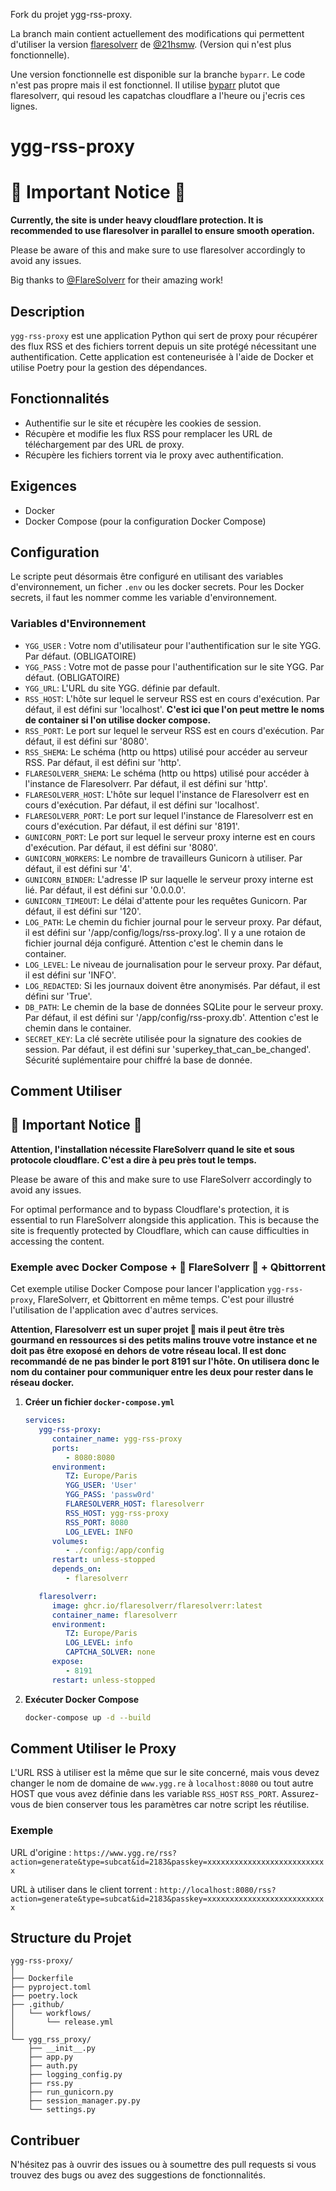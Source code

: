 Fork du projet ygg-rss-proxy.

La branch main contient actuellement des modifications qui permettent d'utiliser la version [flaresolverr](https://github.com/21hsmw/FlareSolverr) de [@21hsmw](https://github.com/21hsmw). (Version qui n'est plus fonctionnelle).

Une version fonctionnelle est disponible sur la branche `byparr`. Le code n'est pas propre mais il est fonctionnel. Il utilise [byparr](https://github.com/ThePhaseless/Byparr) plutot que flaresolverr, qui resoud les capatchas cloudflare a l'heure ou j'ecris ces lignes.

# ygg-rss-proxy

# 🚨 Important Notice 🚨

**Currently, the site is under heavy cloudflare protection. It is recommended to use flaresolver in parallel to ensure smooth operation.**

Please be aware of this and make sure to use flaresolver accordingly to avoid any issues.

Big thanks to [@FlareSolverr](https://github.com/FlareSolverr/FlareSolverr) for their amazing work!


## Description

`ygg-rss-proxy` est une application Python qui sert de proxy pour récupérer des flux RSS et des fichiers torrent depuis un site protégé nécessitant une authentification. Cette application est conteneurisée à l'aide de Docker et utilise Poetry pour la gestion des dépendances.

## Fonctionnalités

- Authentifie sur le site et récupère les cookies de session.
- Récupère et modifie les flux RSS pour remplacer les URL de téléchargement par des URL de proxy.
- Récupère les fichiers torrent via le proxy avec authentification.

## Exigences

- Docker
- Docker Compose (pour la configuration Docker Compose)

## Configuration

Le scripte peut désormais être configuré en utilisant des variables d'environnement, un ficher `.env` ou les docker secrets. Pour les Docker secrets, il faut les nommer comme les variable d'environnement.

### Variables d'Environnement

- `YGG_USER` : Votre nom d'utilisateur pour l'authentification sur le site YGG. Par défaut. (OBLIGATOIRE)
- `YGG_PASS` : Votre mot de passe pour l'authentification sur le site YGG. Par défaut. (OBLIGATOIRE)
- `YGG_URL`: L'URL du site YGG. définie par default.
- `RSS_HOST`: L'hôte sur lequel le serveur RSS est en cours d'exécution. Par défaut, il est défini sur 'localhost'. **C'est ici que l'on peut mettre le noms de container si l'on utilise docker compose.**
- `RSS_PORT`: Le port sur lequel le serveur RSS est en cours d'exécution. Par défaut, il est défini sur '8080'.
- `RSS_SHEMA`: Le schéma (http ou https) utilisé pour accéder au serveur RSS. Par défaut, il est défini sur 'http'.
- `FLARESOLVERR_SHEMA`: Le schéma (http ou https) utilisé pour accéder à l'instance de Flaresolverr. Par défaut, il est défini sur 'http'.
- `FLARESOLVERR_HOST`: L'hôte sur lequel l'instance de Flaresolverr est en cours d'exécution. Par défaut, il est défini sur 'localhost'.
- `FLARESOLVERR_PORT`: Le port sur lequel l'instance de Flaresolverr est en cours d'exécution. Par défaut, il est défini sur '8191'.
- `GUNICORN_PORT`: Le port sur lequel le serveur proxy interne est en cours d'exécution. Par défaut, il est défini sur '8080'.
- `GUNICORN_WORKERS`: Le nombre de travailleurs Gunicorn à utiliser. Par défaut, il est défini sur '4'.
- `GUNICORN_BINDER`: L'adresse IP sur laquelle le serveur proxy interne est lié. Par défaut, il est défini sur '0.0.0.0'.
- `GUNICORN_TIMEOUT`: Le délai d'attente pour les requêtes Gunicorn. Par défaut, il est défini sur '120'.
- `LOG_PATH`: Le chemin du fichier journal pour le serveur proxy. Par défaut, il est défini sur '/app/config/logs/rss-proxy.log'. Il y a une rotaion de fichier journal déja configuré. Attention c'est le chemin dans le container.
- `LOG_LEVEL`: Le niveau de journalisation pour le serveur proxy. Par défaut, il est défini sur 'INFO'.
- `LOG_REDACTED`: Si les journaux doivent être anonymisés. Par défaut, il est défini sur 'True'.
- `DB_PATH`: Le chemin de la base de données SQLite pour le serveur proxy. Par défaut, il est défini sur '/app/config/rss-proxy.db'. Attention c'est le chemin dans le container.
- `SECRET_KEY`: La clé secrète utilisée pour la signature des cookies de session. Par défaut, il est défini sur 'superkey_that_can_be_changed'. Sécurité suplémentaire pour chiffré la base de donnée.



## Comment Utiliser

## 🚨 Important Notice 🚨

**Attention, l'installation nécessite FlareSolverr quand le site et sous protocole cloudflare. C'est a dire à peu près tout le temps.**

Please be aware of this and make sure to use FlareSolverr accordingly to avoid any issues.

For optimal performance and to bypass Cloudflare's protection, it is essential to run FlareSolverr alongside this application. This is because the site is frequently protected by Cloudflare, which can cause difficulties in accessing the content.

### Exemple avec Docker Compose + 🚨 FlareSolverr 🚨 + Qbittorrent

Cet exemple utilise Docker Compose pour lancer l'application `ygg-rss-proxy`, FlareSolverr, et Qbittorrent en même temps.
C'est pour illustré l'utilisation de l'application avec d'autres services.

**Attention, Flaresolverr est un super projet 🤩 mais il peut être très gourmand en ressources si des petits malins trouve votre instance et ne doit pas être exoposé en dehors de votre réseau local. Il est donc recommandé de ne pas binder le port 8191 sur l'hôte. On utilisera donc le nom du container pour communiquer entre les deux pour rester dans le réseau docker.**

1. **Créer un fichier `docker-compose.yml`**

   ```yaml
   services:
      ygg-rss-proxy:
         container_name: ygg-rss-proxy
         ports:
            - 8080:8080
         environment:
            TZ: Europe/Paris
            YGG_USER: 'User'
            YGG_PASS: 'passw0rd'
            FLARESOLVERR_HOST: flaresolverr
            RSS_HOST: ygg-rss-proxy
            RSS_PORT: 8080
            LOG_LEVEL: INFO
         volumes:
            - ./config:/app/config
         restart: unless-stopped
         depends_on:
            - flaresolverr

      flaresolverr:
         image: ghcr.io/flaresolverr/flaresolverr:latest
         container_name: flaresolverr
         environment:
            TZ: Europe/Paris
            LOG_LEVEL: info
            CAPTCHA_SOLVER: none
         expose:
            - 8191
         restart: unless-stopped
   ```

2. **Exécuter Docker Compose**

   ```bash
   docker-compose up -d --build
   ```

## Comment Utiliser le Proxy

L'URL RSS à utiliser est la même que sur le site concerné, mais vous devez changer le nom de domaine de `www.ygg.re` à `localhost:8080` ou tout autre HOST que vous avez définie dans les variable `RSS_HOST` `RSS_PORT`. Assurez-vous de bien conserver tous les paramètres car notre script les réutilise.

### Exemple

URL d'origine : `https://www.ygg.re/rss?action=generate&type=subcat&id=2183&passkey=xxxxxxxxxxxxxxxxxxxxxxxxxxx`

URL à utiliser dans le client torrent : `http://localhost:8080/rss?action=generate&type=subcat&id=2183&passkey=xxxxxxxxxxxxxxxxxxxxxxxxxxx`


## Structure du Projet

```
ygg-rss-proxy/
│
├── Dockerfile
├── pyproject.toml
├── poetry.lock
├── .github/
│   └── workflows/
│       └── release.yml
│
└── ygg_rss_proxy/
    ├── __init__.py
    ├── app.py
    ├── auth.py
    ├── logging_config.py
    ├── rss.py
    ├── run_gunicorn.py
    ├── session_manager.py.py
    └── settings.py
```

## Contribuer

N'hésitez pas à ouvrir des issues ou à soumettre des pull requests si vous trouvez des bugs ou avez des suggestions de fonctionnalités.
